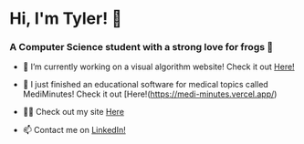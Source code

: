 # Hi, I'm Tyler! 👋
<h3 align="left">A Computer Science student with a strong love for frogs 🐸</h3>

- 🔭 I’m currently working on a visual algorithm website! Check it out [Here!](https://algorithm-tutor.vercel.app/)

- 🐸 I just finished an educational software for medical topics called MediMinutes! Check it out [Here!(https://medi-minutes.vercel.app/)

- 👨‍💻 Check out my site [Here](https://tylerbeach.site)

- 📫 Contact me on [LinkedIn!](https://www.linkedin.com/in/tylerbe/)
